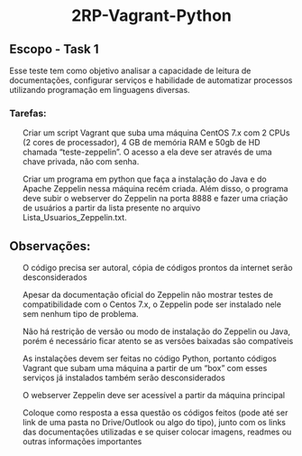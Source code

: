 <h1 align="center">2RP-Vagrant-Python</h1>

<h2>Escopo - Task 1</h2>

<p>Esse teste tem como objetivo analisar a capacidade de leitura de documentações, configurar serviços e habilidade de automatizar processos utilizando programação em linguagens diversas.</p>

<h3>Tarefas:</h3>
<ol>Criar um script Vagrant que suba uma máquina CentOS 7.x com 2 CPUs (2 cores de processador), 4 GB de memória RAM e 50gb de HD chamada “teste-zeppelin”. O acesso a ela deve ser através de uma chave privada, não com senha.</ol>
<ol>Criar um programa em python que faça a instalação do Java e do Apache Zeppelin nessa máquina recém criada. Além disso, o programa deve subir o webserver do Zeppelin na porta 8888 e fazer uma criação de usuários a partir da lista presente no arquivo Lista_Usuarios_Zeppelin.txt.</ol>

<h2>Observações:</h2>
<ul>O código precisa ser autoral, cópia de códigos prontos da internet serão desconsiderados</ul>
<ul>Apesar da documentação oficial do Zeppelin não mostrar testes de compatibilidade com o Centos 7.x, o Zeppelin pode ser instalado nele sem nenhum tipo de problema.</ul>
<ul>Não há restrição de versão ou modo de instalação do Zeppelin ou Java, porém é necessário ficar atento se as versões baixadas são compatíveis</ul>
<ul>As instalações devem ser feitas no código Python, portanto códigos Vagrant que subam uma máquina a partir de um “box” com esses serviços já instalados também serão desconsiderados</ul>
<ul>O webserver Zeppelin deve ser acessível a partir da máquina principal</ul>
<ul>Coloque como resposta a essa questão os códigos feitos (pode até ser link de uma pasta no Drive/Outlook ou algo do tipo), junto com os links das documentações utilizadas e se quiser colocar imagens, readmes ou outras informações importantes</ul>


